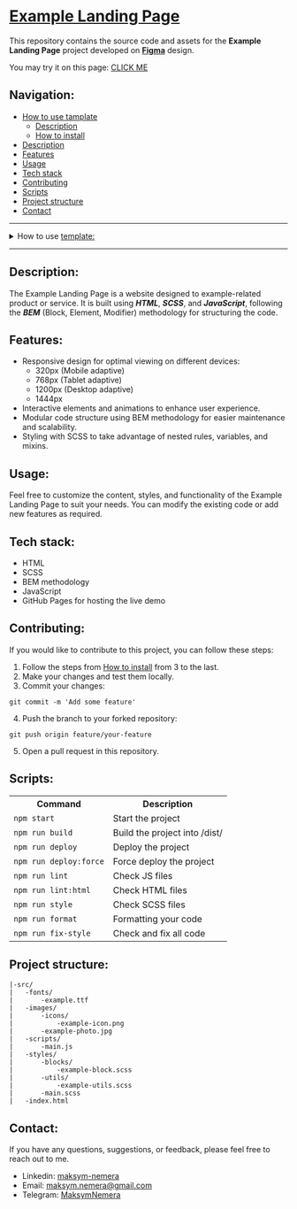 # [Example Landing Page](https://maksym-nemera.github.io/DI_HalyconDays/)

This repository contains the source code and assets for the **Example Landing Page** project developed on **[Figma](source-figma-template)** design.

You may try it on this page: [CLICK ME](https://maksym-nemera.github.io/DI_HalyconDays/)

## Navigation:

- [How to use tamplate](#how-to-use-template)
  - [Description](#description-template)
  - [How to install](#how-to-install)
- [Description](#description)
- [Features](#features)
- [Usage](#usage)
- [Tech stack](#tech-stack)
- [Contributing](#contributing)
- [Scripts](#scripts)
- [Project structure](#project-structure)
- [Contact](#contact)

---

<details>
<summary><a id="how-to-use-template">How to use <a href="https://github.com/maksym-nemera/landing_template">template:</a></a></summary>

This [repository](https://github.com/maksym-nemera/landing_template) contains the template code and assets for the **Landing Page** projects.

You may try it on this page: [CLICK ME](https://maksym-nemera.github.io/landing_template/)

### <a id="description-template">Description:</a>

This template is designed to create various types of landing pages using **_HTML_**, **_CSS/SCSS_**, and **_JS_**. It includes specialized checkers such as **LintHTML**, **ESLint**, **StyleLint**, and **Prettier** for code formatting, and uses **EditorConfig** to standardize the entire project. The project is built with **Parcel**. In addition, it has **Husky** and **Lint-Staged** configured to detect and prevent errors during the commit.

This template can be used to create attractive landing pages with modern design and good code structure. Additional improvements and customizations can be added to meet specific project requirements.

## <a id="how-to-install">How to install:</a>

1. Click '**Use this template**' => then click '**Create a new repository**'.
2. Add a name to your new repository => then click '**Create repository**'.
3. Click '**<>Code**' => then copy your '**HTTPS**' or '**SSH**' URL.
4. Clone your repository in your projects folder

```shell
git clone https://github.com/your-username/your-repository.git
```

5. Navigate to the project directory:

```shell
cd your-repository
```

6. **Use nvm version 20**:

```shell
nvm use 20
```

7. Install packages:

```shell
npm i
```

8. Build your project:

```shell
npm run build
```

9. Start the project:

```shell
npm run start
```

10. Update README.md.
</details>

---

## <a id="description">Description:</a>

The Example Landing Page is a website designed to example-related product or service. It is built using **_HTML_**, **_SCSS_**, and **_JavaScript_**, following the **_BEM_** (Block, Element, Modifier) methodology for structuring the code.

## <a id="features">Features:</a>

- Responsive design for optimal viewing on different devices:
  - 320px (Mobile adaptive)
  - 768px (Tablet adaptive)
  - 1200px (Desktop adaptive)
  - 1444px
- Interactive elements and animations to enhance user experience.
- Modular code structure using BEM methodology for easier maintenance and scalability.
- Styling with SCSS to take advantage of nested rules, variables, and mixins.

## <a id="usage">Usage:</a>

Feel free to customize the content, styles, and functionality of the Example Landing Page to suit your needs. You can modify the existing code or add new features as required.

## <a id="tech-stack">Tech stack:</a>

- HTML
- SCSS
- BEM methodology
- JavaScript
- GitHub Pages for hosting the live demo

## <a id="contributing">Contributing:</a>

If you would like to contribute to this project, you can follow these steps:

1. Follow the steps from [How to install](#how-to-install) from 3 to the last.
2. Make your changes and test them locally.
3. Commit your changes:

```shell
git commit -m 'Add some feature'
```

4. Push the branch to your forked repository:

```shell
git push origin feature/your-feature
```

5. Open a pull request in this repository.

## <a id="scripts">Scripts:</a>

<table>
    <tr>
        <th>Command</th>
        <th>Description</th>
    </tr>
    <tr>
        <td><code>npm start</code></td>
        <td>Start the project</td>
    </tr>
    <tr>
        <td><code>npm run build</code></td>
        <td>Build the project into /dist/</td>
    </tr>
    <tr>
        <td><code>npm run deploy</code></td>
        <td>Deploy the project</td>
    </tr>
    <tr>
        <td><code>npm run deploy:force</code></td>
        <td>Force deploy the project</td>
    </tr>
    <tr>
        <td><code>npm run lint</code></td>
        <td>Check JS files</td>
    </tr>
    <tr>
        <td><code>npm run lint:html</code></td>
        <td>Check HTML files</td>
    </tr>
    <tr>
        <td><code>npm run style</code></td>
        <td>Check SCSS files</td>
    </tr>
    <tr>
        <td><code>npm run format</code></td>
        <td>Formatting your code</td>
    </tr>
    <tr>
        <td><code>npm run fix-style</code></td>
        <td>Check and fix all code</td>
    </tr>
</table>

## <a id="project-structure">Project structure:</a>

```
|-src/
|	-fonts/
|		-example.ttf
|	-images/
|		-icons/
|			-example-icon.png
|		-example-photo.jpg
|	-scripts/
|		-main.js
|	-styles/
|		-blocks/
|			-example-block.scss
|		-utils/
|			-example-utils.scss
|		-main.scss
|	-index.html
```

## <a id="contact">Contact:</a>

If you have any questions, suggestions, or feedback, please feel free to reach out to me.

- Linkedin: [maksym-nemera](https://www.linkedin.com/in/maksym-nemera/)
- Email: [maksym.nemera@gmail.com](mailto:maksym.nemera@gmail.com)
- Telegram: [MaksymNemera](https://t.me/MaksymNemera)
